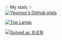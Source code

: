 
✨ My stats ✨<br>
[![Yeonjoo's GitHub stats](https://github-readme-stats.vercel.app/api?username=yeonjoo7)](https://github.com/yeonjoo7/github-readme-stats)

[![Top Langs](https://github-readme-stats.vercel.app/api/top-langs/?username=yeonjoo7&show_icons=true&hide_border=true&title_color=004386&icon_color=004386&layout=compact)](https://github.com/yeonjoo7/github-readme-stats)

[![Solved.ac
프로필](http://mazassumnida.wtf/api/v2/generate_badge?boj=rladuswn7)](https://solved.ac/rladuswn7)


<br>




<!--

- 👯 I’m looking to collaborate on ...
- 🤔 I’m looking for help with ...
- 💬 Ask me about ...
- 📫 How to reach me: ...
- 😄 Pronouns: ...
- ⚡ Fun fact: ...
-->

